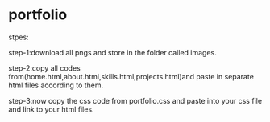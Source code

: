 # portfolio
stpes:

step-1:download all pngs and store in the folder called images.

step-2:copy all codes from(home.html,about.html,skills.html,projects.html)and paste in separate html files according to them.

step-3:now copy the css code from portfolio.css and paste into  your css file and link to your html files.
